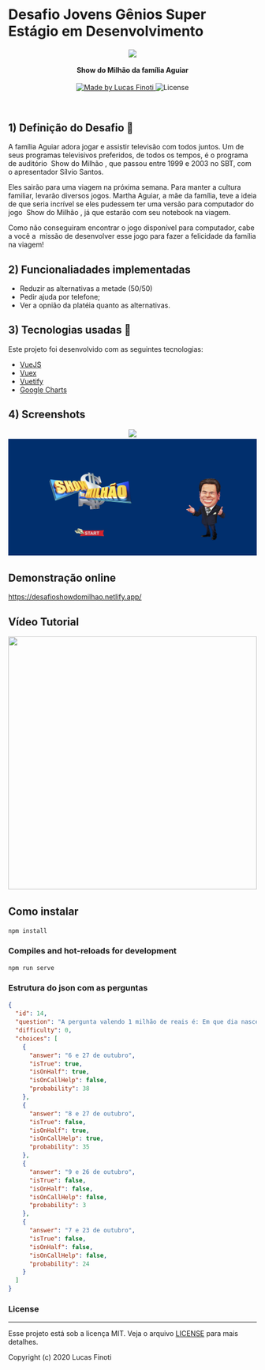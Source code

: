 # Desafio Jovens Gênios Super Estágio em Desenvolvimento

  
  

<h4  align="center">

  

  

<img  src="https://media.giphy.com/media/nbX0ijnZwU33wY6Wwo/giphy.gif"/><br>

  

  

<b>Show do Milhão da família Aguiar</b>

  

  

</h4>

  

  

<p  align="center">

  

  

<a  href="https://lucasfinoti.netlify.app">

  

  

<img  alt="Made by Lucas Finoti"  src="https://img.shields.io/badge/made%20by-LucasFinoti-red">

  

  

</a>

  

  

<img alt="License" src="https://img.shields.io/badge/license-MIT-red">
  

  

</p>

  

  



  
  

<br>

  

## 1) Definição do Desafio :muscle:


A família Aguiar adora jogar e assistir televisão com todos juntos. Um de seus programas televisivos preferidos, de todos os tempos, é o programa de auditório ​ Show do Milhão​ , que passou entre 1999 e 2003 no SBT, com o apresentador Sílvio Santos.

Eles sairão para uma viagem na próxima semana. Para manter a cultura familiar, levarão diversos jogos. Martha Aguiar, a mãe da família, teve a ideia de que seria incrível se eles pudessem ter uma versão para computador do jogo ​ Show do Milhão​ , já que estarão com seu notebook na viagem. 

Como não conseguiram encontrar o jogo disponível para computador, cabe a você a ​ missão de
desenvolver esse jogo para fazer a felicidade da família na viagem!


## 2) Funcionaliadades implementadas
- Reduzir as alternativas a metade (50/50)
- Pedir ajuda por telefone;
- Ver a opnião da platéia quanto as alternativas.

## 3) Tecnologias usadas :rocket:
Este projeto foi desenvolvido com as seguintes tecnologias:
- [VueJS](https://vuejs.org/)
- [Vuex](https://vuex.vuejs.org/)
- [Vuetify](https://vuetifyjs.com/en/)
- [Google Charts](https://developers.google.com/chart/)


## 4) Screenshots

<p align="center">
  <img src="./src/assets/screenshots/0.png" />

  <img src="./src/assets/screenshots/1.png"/>
</p>


## Demonstração online

https://desafioshowdomilhao.netlify.app/


## Vídeo Tutorial

[<img src="https://img.youtube.com/vi/Nefhor-MDs8/maxresdefault.jpg" width="100%" height="512">](https://youtu.be/Nefhor-MDs8)



## Como instalar

```
npm install
```

### Compiles and hot-reloads for development
```
npm run serve
```

### Estrutura do json com as perguntas
``` json
{
  "id": 14,
  "question": "A pergunta valendo 1 milhão de reais é: Em que dia nasceu e em que dia foi registrado o Ex-Presidente Lula? ",
  "difficulty": 0,
  "choices": [
    {
      "answer": "6 e 27 de outubro",
      "isTrue": true,
      "isOnHalf": true,
      "isOnCallHelp": false,
      "probability": 38
    },
    {
      "answer": "8 e 27 de outubro",
      "isTrue": false,
      "isOnHalf": true,
      "isOnCallHelp": true,
      "probability": 35
    },
    {
      "answer": "9 e 26 de outubro",
      "isTrue": false,
      "isOnHalf": false,
      "isOnCallHelp": false,
      "probability": 3
    },
    {
      "answer": "7 e 23 de outubro",
      "isTrue": false,
      "isOnHalf": false,
      "isOnCallHelp": false,
      "probability": 24
    }
  ]
}
```

  

### License
 

----
Esse projeto está sob a licença MIT. Veja o arquivo [LICENSE](LICENSE.md) para mais detalhes.
  
Copyright (c) 2020 Lucas Finoti
